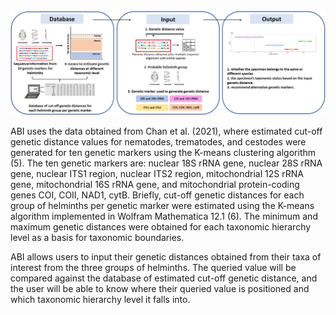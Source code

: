 <img id="Diagram" src="../img/Abi_Diagram.png" alt="Abi Diagram">

ABI uses the data obtained from Chan et al. (2021), where estimated cut-off genetic distance values for nematodes, trematodes, and cestodes were generated for ten genetic markers using the K-means clustering algorithm (5). The ten genetic markers are: nuclear 18S rRNA gene, nuclear 28S rRNA gene, nuclear ITS1 region, nuclear ITS2 region, mitochondrial 12S rRNA gene, mitochondrial 16S rRNA gene, and mitochondrial protein-coding genes COI, COII, NAD1, cytB. Briefly, cut-off genetic distances for each group of helminths per genetic marker were estimated using the K-means algorithm implemented in Wolfram Mathematica 12.1 (6). The minimum and maximum genetic distances were obtained for each taxonomic hierarchy level as a basis for taxonomic boundaries. 

ABI allows users to input their genetic distances obtained from their taxa of interest from the three groups of helminths. The queried value will be compared against the database of estimated cut-off genetic distance, and the user will be able to know where their queried value is positioned and which taxonomic hierarchy level it falls into.
